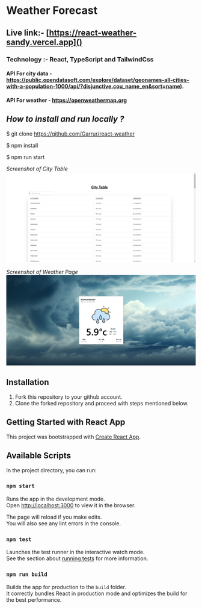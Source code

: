 
# Weather Forecast
## Live link:- [https://react-weather-sandy.vercel.app]()

### Technology :- React, TypeScript and TailwindCss
#### API For city data - https://public.opendatasoft.com/explore/dataset/geonames-all-cities-with-a-population-1000/api/?disjunctive.cou_name_en&sort=name).
#### API For weather - https://openweathermap.org

## *How to install and run locally ?*


$ git clone https://github.com/Garrur/react-weather

$ npm install

$ npm run start

*Screenshot of City Table*
![City Table](screenshot/cities.png)

*Screenshot of Weather Page*
![Weather Page](screenshot/weatherforecast.png)


## Installation

1. Fork this repository to your github account.
2. Clone the forked repository and proceed with steps mentioned below.

## Getting Started with React App

This project was bootstrapped with [Create React App](https://github.com/facebook/create-react-app). 

## Available Scripts

In the project directory, you can run:

### `npm start`

Runs the app in the development mode.\
Open [http://localhost:3000](http://localhost:3000) to view it in the browser.

The page will reload if you make edits.\
You will also see any lint errors in the console.

### `npm test`

Launches the test runner in the interactive watch mode.\
See the section about [running tests](https://facebook.github.io/create-react-app/docs/running-tests) for more information.

### `npm run build`

Builds the app for production to the `build` folder.\
It correctly bundles React in production mode and optimizes the build for the best performance.
